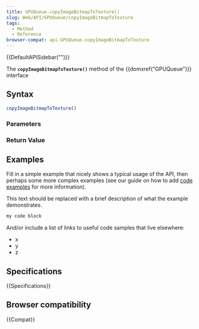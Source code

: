 ```yaml
---
title: GPUQueue.copyImageBitmapToTexture()
slug: Web/API/GPUQueue/copyImageBitmapToTexture
tags:
  - Method
  - Reference
browser-compat: api.GPUQueue.copyImageBitmapToTexture
---
```

{{DefaultAPISidebar("")}}

The **`copyImageBitmapToTexture()`** method of the {{domxref("GPUQueue")}} interface 

## Syntax

```js
copyImageBitmapToTexture()
```

### Parameters



### Return Value



## Examples

Fill in a simple example that nicely shows a typical usage of the API, then perhaps some more complex examples (see our guide on how to add [code examples](/en-US/docs/MDN/Contribute/Structures/Code_examples) for more information).

This text should be replaced with a brief description of what the example demonstrates.

```js
my code block
```

And/or include a list of links to useful code samples that live elsewhere:

*   x
*   y
*   z

## Specifications

{{Specifications}}

## Browser compatibility

{{Compat}}

